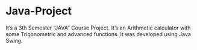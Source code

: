 # Java-Project
It’s a 3th Semester “JAVA” Course Project. It’s an Arithmetic calculator with some Trigonometric and advanced functions. It was developed using Java Swing.
